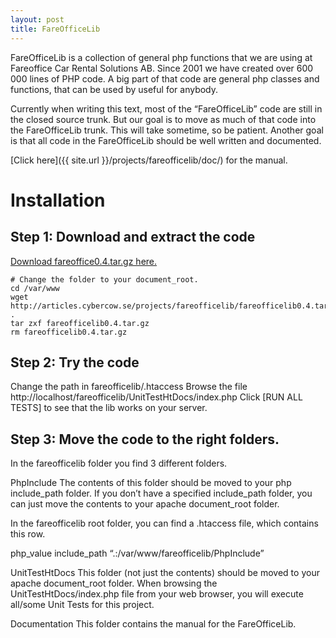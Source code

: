 ```yaml
---
layout: post
title: FareOfficeLib
---
```


FareOfficeLib is a collection of general php functions that we are using
at Fareoffice Car Rental Solutions AB. Since 2001 we have created over
600 000 lines of PHP code. A big part of that code are general php
classes and functions, that can be used by useful for anybody.

Currently when writing this text, most of the “FareOfficeLib” code are
still in the closed source trunk. But our goal is to move as much of
that code into the FareOfficeLib trunk. This will take sometime, so be
patient. Another goal is that all code in the FareOfficeLib should be
well written and documented.

[Click here]({{ site.url }}/projects/fareofficelib/doc/) for the manual.

# Installation

## Step 1: Download and extract the code

[Download fareoffice0.4.tar.gz here.](http://articles.cybercow.se/w/projects/fareofficelib/fareofficelib0.4.tar.gz)

    # Change the folder to your document_root.
    cd /var/www
    wget http://articles.cybercow.se/projects/fareofficelib/fareofficelib0.4.tar.gz .
    tar zxf fareofficelib0.4.tar.gz
    rm fareofficelib0.4.tar.gz

## Step 2: Try the code

Change the path in fareofficelib/.htaccess Browse the file
http://localhost/fareofficelib/UnitTestHtDocs/index.php
Click [RUN ALL TESTS] to see that the lib works on your server.

## Step 3: Move the code to the right folders.

In the fareofficelib folder you find 3 different folders.

PhpInclude The contents of this folder should be moved to your php
include_path folder. If you don’t have a specified include_path folder,
you can just move the contents to your apache document_root folder.

In the fareofficelib root folder, you can find a .htaccess file, which
contains this row.

php_value include_path “.:/var/www/fareofficelib/PhpInclude”

UnitTestHtDocs This folder (not just the contents) should be moved to
your apache document_root folder. When browsing the UnitTestHtDocs/index.php
file from your web browser, you will execute all/some Unit Tests for this project.

Documentation This folder contains the manual for the FareOfficeLib.
